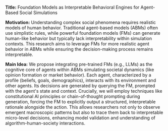 **Title:** Foundation Models as Interpretable Behavioral Engines for Agent-Based Social Simulations

**Motivation:** Understanding complex social phenomena requires realistic models of human behavior. Traditional agent-based models (ABMs) often use simplistic rules, while powerful foundation models (FMs) can generate human-like behavior but typically lack interpretability within simulation contexts. This research aims to leverage FMs for more realistic agent behavior in ABMs while ensuring the decision-making process remains interpretable.

**Main Idea:** We propose integrating pre-trained FMs (e.g., LLMs) as the cognitive core of agents within ABMs simulating societal dynamics (like opinion formation or market behavior). Each agent, characterized by a profile (beliefs, goals, demographics), interacts with its environment and other agents. Its decisions are generated by querying the FM, prompted with the agent's state and context. Crucially, we will employ techniques like constitutional AI principles or chain-of-thought prompting during generation, forcing the FM to explicitly output a structured, interpretable rationale alongside the action. This allows researchers not only to observe emergent macroscopic patterns but also to trace them back to interpretable micro-level decisions, enhancing model validation and understanding of algorithm-human-society interactions.